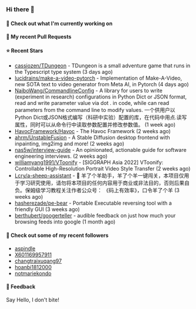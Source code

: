 ### Hi there 👋

#### 👷 Check out what I'm currently working on

#### 🔨 My recent Pull Requests


#### ⭐ Recent Stars

- [cassiozen/TDungeon](https://github.com/cassiozen/TDungeon) - TDungeon is a small adventure game that runs in the Typescript type system (3 days ago)
- [lucidrains/make-a-video-pytorch](https://github.com/lucidrains/make-a-video-pytorch) - Implementation of Make-A-Video, new SOTA text to video generator from Meta AI, in Pytorch (4 days ago)
- [NaiboWang/CommandlineConfig](https://github.com/NaiboWang/CommandlineConfig) - A library for users to write (experiment in research) configurations in Python Dict or JSON format, read and write parameter value via dot . in code, while can read parameters from the command line to modify values. 一个供用户以Python Dict或JSON格式编写（科研中实验）配置的库，在代码中用点.读写属性，同时可以从命令行中读取参数配置并修改参数值。 (1 week ago)
- [HavocFramework/Havoc](https://github.com/HavocFramework/Havoc) - The Havoc Framework (2 weeks ago)
- [ahrm/UnstableFusion](https://github.com/ahrm/UnstableFusion) - A Stable Diffusion desktop frontend with inpainting, img2img and more! (2 weeks ago)
- [nas5w/interview-guide](https://github.com/nas5w/interview-guide) - An opinionated, actionable guide for software engineering interviews. (2 weeks ago)
- [williamyang1991/VToonify](https://github.com/williamyang1991/VToonify) - [SIGGRAPH Asia 2022] VToonify: Controllable High-Resolution Portrait Video Style Transfer (2 weeks ago)
- [Lcry/a-sheep-assistant](https://github.com/Lcry/a-sheep-assistant) - 🐑 羊了个羊助手，羊了个羊一键闯关，本项目仅用于学习研究使用，请勿将本项目的任何内容用于商业或非法目的，否则后果自负。保姆级学习教程关注作者公众号： 《码上有效率》，口令羊了个羊 (3 weeks ago)
- [hasherezade/pe-bear](https://github.com/hasherezade/pe-bear) - Portable Executable reversing tool with a friendly GUI  (3 weeks ago)
- [berthubert/googerteller](https://github.com/berthubert/googerteller) - audible feedback on just how much your browsing feeds into google (1 month ago)

#### 👯 Check out some of my recent followers

- [aspindle](https://github.com/aspindle)
- [X601169957911](https://github.com/X601169957911)
- [changtraixuqang97](https://github.com/changtraixuqang97)
- [hoanbi1812000](https://github.com/hoanbi1812000)
- [notmariekondo](https://github.com/notmariekondo)

#### 💬 Feedback

Say Hello, I don't bite!